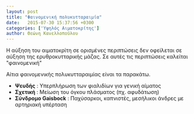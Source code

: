 ```yaml
---
layout: post
title: "Φαινομενική πολυκυτταραιμία"
date:   2015-07-30 15:37:56 +0300
categories: ['Υψηλός Αιματοκρίτης']
author: Θεώνη Κανελλοπούλου
---
```


Η αύξηση του αιματοκρίτη σε ορισμένες περιπτώσεις δεν οφείλεται σε αύξηση της ερυθροκυτταρικής μάζας. Σε αυτές τις περιπτώσεις καλείται "φαινομενική"
<!--break-->

Αίτια φαινομενικής πολυκυτταραιμίας είναι τα παρακάτω.

- **Ψευδής** : Υπερπλήρωση των φιαλιδίων για γενική αίματος
- **Σχετική** : Μείωση του όγκου πλάσματος (πχ. αφυδάτωση)
- **Σύνδρομο Gaisbock** : Παχύσαρκοι, καπνιστές, μεσήλικοι άνδρες με αρτηριακή υπέρταση
